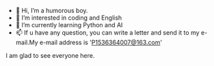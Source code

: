 - 👋 Hi, I’m a humorous boy.
- 👀 I’m interested in coding and English 
- 🌱 I’m currently learning Python and AI
- 📫 If u have any question, you can write a letter and send it to my e-mail.My e-mail address is 'P1536364007@163.com'

I am glad to see everyone here.
<!---
1536364007/1536364007 is a ✨ special ✨ repository because its `README.md` (this file) appears on your GitHub profile.
You can click the Preview link to take a look at your changes.
--->

